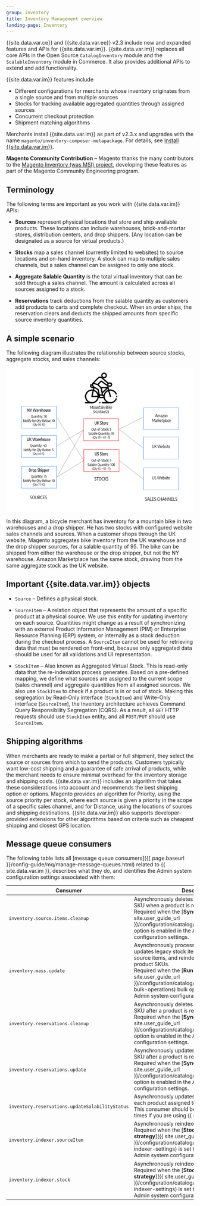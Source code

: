 ```yaml
---
group: inventory
title: Inventory Management overview
landing-page: Inventory
---
```


{{site.data.var.ce}} and {{site.data.var.ee}} v2.3 include new and expanded features and APIs for {{site.data.var.im}}. {{site.data.var.im}} replaces all core APIs in the Open Source `CatalogInventory` module and the `ScalableInventory` module in Commerce. It also provides additional APIs to extend and add functionality.

{{site.data.var.im}} features include

*  Different configurations for merchants whose inventory originates from a single source and from multiple sources
*  Stocks for tracking available aggregated quantities through assigned sources
*  Concurrent checkout protection
*  Shipment matching algorithms

Merchants install {{site.data.var.im}} as part of v2.3.x and upgrades with the name `magento/inventory-composer-metapackage`. For details, see [Install {{site.data.var.im}}]({{site.baseurl}}/extensions/inventory-management/).

**Magento Community Contribution** – Magento thanks the many contributors to the [Magento Inventory (was MSI) project](https://github.com/magento/inventory), developing these features as part of the Magento Community Engineering program.

## Terminology

The following terms are important as you work with {{site.data.var.im}} APIs:

*  **Sources** represent physical locations that store and ship available products. These locations can include warehouses, brick-and-mortar stores, distribution centers, and drop shippers. (Any location can be designated as a source for virtual products.)

*  **Stocks** map a sales channel (currently limited to websites) to source locations and on-hand inventory. A stock can map to multiple sales channels, but a sales channel can be assigned to only one stock.

*  **Aggregate Salable Quantity** is the total virtual inventory that can be sold through a sales channel. The amount is calculated across all sources assigned to a stock.

*  **Reservations** track deductions from the salable quantity as customers add products to carts and complete checkout. When an order ships, the reservation clears and deducts the shipped amounts from specific source inventory quantities.

## A simple scenario

The following diagram illustrates the relationship between source stocks, aggregate stocks, and sales channels:

![Source and aggregate stock](images/inventory-diagram-stock.png)

In this diagram, a bicycle merchant has inventory for a mountain bike in two warehouses and a drop shipper. He has two stocks with configured website sales channels and sources. When a customer shops through the UK website, Magento aggregates bike inventory from the UK warehouse and the drop shipper sources, for a salable quantity of 95. The bike can be shipped from either the warehouse or the drop shipper, but not the NY warehouse. Amazon Marketplace has the same stock, drawing from the same aggregate stock as the UK website.

## Important {{site.data.var.im}} objects

*  `Source` – Defines a physical stock.

*  `SourceItem` – A relation object that represents the amount of a specific product at a physical source. We use this entity for updating inventory on each source. Quantities might change as a result of synchronizing with an external Product Information Management (PIM) or Enterprise Resource Planning (ERP) system, or internally as a stock deduction during the checkout process. A `SourceItem` cannot be used for retrieving data that must be rendered on front-end, because only aggregated data should be used for all validations and UI representation.

*  `StockItem` – Also known as Aggregated Virtual Stock. This is read-only data that the re-indexation process generates. Based on a pre-defined mapping, we define what sources are assigned to the current scope (sales channel) and aggregate quantities from all assigned sources. We also use `StockItem` to check if a product is in or out of stock.  Making this segregation by Read-Only interface (`StockItem`) and Write-Only interface (`SourceItem`), the Inventory architecture achieves Command Query Responsibility Segregation (CQRS). As a result, all `GET` HTTP requests should use `StockItem` entity, and all `POST/PUT` should use `SourceItem`.

## Shipping algorithms

When merchants are ready to make a partial or full shipment, they select the source or sources from which to send the products. Customers typically want low-cost shipping and a guarantee of safe arrival of products, while the merchant needs to ensure minimal overhead for the inventory storage and shipping costs. {{site.data.var.im}} includes an algorithm that takes these considerations into account and recommends the best shipping option or options. Magento provides an algorithm for Priority, using the source priority per stock, where each source is given a priority in the scope of a specific sales channel, and for Distance, using the locations of sources and shipping destinations. {{site.data.var.im}} also supports developer-provided extensions for other algorithms based on criteria such as cheapest shipping and closest GPS location.

## Message queue consumers

The following table lists all [message queue consumers]({{ page.baseurl }}/config-guide/mq/manage-message-queues.html) related to {{ site.data.var.im }}, describes what they do, and identifies the Admin system configuration settings associated with them:

| Consumer                                        | Description                                                                                                                                                                                                                                                                                                                                                         |
|-------------------------------------------------|---------------------------------------------------------------------------------------------------------------------------------------------------------------------------------------------------------------------------------------------------------------------------------------------------------------------------------------------------------------------|
| `inventory.source.items.cleanup`                | Asynchronously deletes source items by product SKU when a product is removed.<br>Required when the [**Synchronize with Catalog**]({{ site.user_guide_url }}/configuration/catalog/inventory.html) stock option is enabled in the Admin system configuration settings.                                                                                               |
| `inventory.mass.update`                         | Asynchronously processes legacy stock items, updates legacy stock items, updates default source items, and reindexes inventory for specific product SKUs.<br>Required when the [**Run asynchronously**]({{ site.user_guide_url }}/configuration/catalog/inventory.html#admin-bulk-operations) bulk operation is enabled in the Admin system configuration settings. |
| `inventory.reservations.cleanup`                | Asynchronously deletes reservations by product SKU after a product is removed.<br>Required when the [**Synchronize with Catalog**]({{ site.user_guide_url }}/configuration/catalog/inventory.html) stock option is enabled in the Admin system configuration settings.                                                                                      |
| `inventory.reservations.update`                 | Asynchronously updates reservations by product SKU after a product is removed.<br>Required when the [**Synchronize with Catalog**]({{ site.user_guide_url }}/configuration/catalog/inventory.html) stock option is enabled in the Admin system configuration settings.                                                                                      |
| `inventory.reservations.updateSalabilityStatus` | Asynchronously updates the salable quantity of each product assigned to a stock.<br>This consumer should be up and running at all times if you are using {{ site.data.var.im }}.                                                                                                                                                                                    |
| `inventory.indexer.sourceItem`                  | Asynchronously reindexes source items.<br>Required when the [**Stock/Source reindex strategy**]({{ site.user_guide_url }}/configuration/catalog/inventory.html#inventory-indexer-settings) is set to "aynschronous" in the Admin system configuration settings.                                                                                                     |
| `inventory.indexer.stock`                       | Asynchronously reindexes stock.<br>Required when the [**Stock/Source reindex strategy**]({{ site.user_guide_url }}/configuration/catalog/inventory.html#inventory-indexer-settings) is set to "aynschronous" in the Admin system configuration settings.                                                                                                            |
